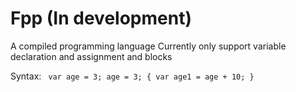 # Fpp (In development)
A compiled programming language
Currently only support variable declaration and assignment and blocks

Syntax:
<code>
  var age = 3;
  age = 3;
  {
    var age1 = age + 10;
  }
</code>
